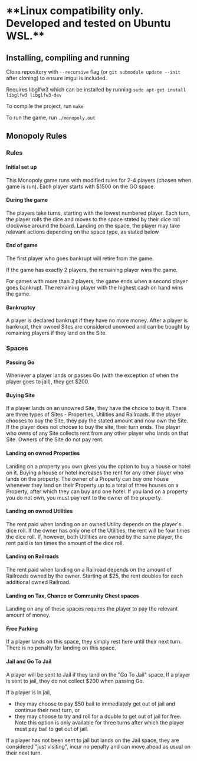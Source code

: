 # \*\*Linux compatibility only. Developed and tested on Ubuntu WSL.\*\*
## Installing, compiling and running
Clone repository with `--recursive` flag (or `git submodule update --init` after cloning) to ensure imgui is included.

Requires libglfw3 which can be installed by running `sudo apt-get install libglfw3 libglfw3-dev`

To compile the project, run `make`

To run the game, run `./monopoly.out`

## Monopoly Rules
### Rules
#### Initial set up
This Monopoly game runs with modified rules for 2-4 players (chosen when game is run). 
Each player starts with $1500 on the GO space.

#### During the game
The players take turns, starting with the lowest numbered player.
Each turn, the player rolls the dice and moves to the space stated by their dice roll clockwise around the board.
Landing on the space, the player may take relevant actions depending on the space type, as stated below

#### End of game
The first player who goes bankrupt will retire from the game. 

If the game has exactly 2 players, the remaining player wins the game.

For games with more than 2 players, the game ends when a second player goes bankrupt. The remaining player with the highest cash on hand wins the game.

#### Bankruptcy
A player is declared bankrupt if they have no more money. After a player is bankrupt, their owned Sites are considered unowned and can be bought by remaining players if they land on the Site.

### Spaces
#### Passing Go
Whenever a player lands or passes Go (with the exception of when the player goes to jail), they get $200.

#### Buying Site
If a player lands on an unowned Site, they have the choice to buy it. There are three types of Sites - Properties, Utilities and Railroads. If the player chooses to buy the Site, they pay the stated amount and now own the Site. If the player does not choose to buy the site, their turn ends. The player who owns of any Site collects rent from any other player who lands on that Site. Owners of the Site do not pay rent.

#### Landing on owned Properties
Landing on a property you own gives you the option to buy a house or hotel on it. Buying a house or hotel increases the rent for any other player who lands on the property. The owner of a Property can buy one house whenever they land on their Property up to a total of three houses on a Property, after which they can buy and one hotel. If you land on a property you do not own, you must pay rent to the owner of the property.

#### Landing on owned Utilities
The rent paid when landing on an owned Utility depends on the player's dice roll. If the owner has only one of the Utilities, the rent will be four times the dice roll. If, however, both Utilities are owned by the same player, the rent paid is ten times the amount of the dice roll.

#### Landing on Railroads
The rent paid when landing on a Railroad depends on the amount of Railroads owned by the owner. Starting at $25, the rent doubles for each additional owned Railroad.

#### Landing on Tax, Chance or Community Chest spaces
Landing on any of these spaces requires the player to pay the relevant amount of money.

#### Free Parking
If a player lands on this space, they simply rest here until their next turn. There is no penalty for landing on  this space.

#### Jail and Go To Jail
A player will be sent to Jail if they land on the "Go To Jail" space. If a player is sent to jail, they do not collect $200 when passing Go.

If a player is in jail, 
- they may choose to pay $50 bail to immediately get out of jail and continue their next turn, or
- they may choose to try and roll for a double to get out of jail for free. Note this option is only available for three turns after which the player must pay bail to get out of jail.

If a player has not been sent to jail but lands on the Jail space, they are considered "just visiting", incur no penalty and can move ahead as usual on their next turn.

